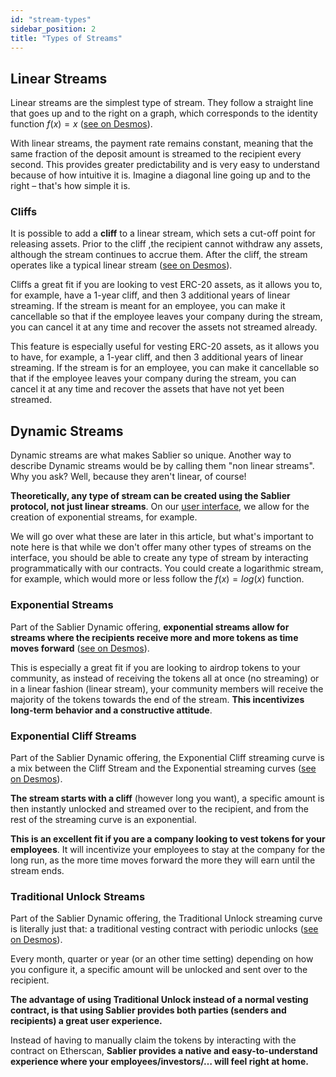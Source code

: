 ```yaml
---
id: "stream-types"
sidebar_position: 2
title: "Types of Streams"
---
```


## Linear Streams

Linear streams are the simplest type of stream. They follow a straight line that goes up and to the right on a graph,
which corresponds to the identity function $f(x) = x$ ([see on Desmos](https://www.desmos.com/calculator/fqajxzhbx8)).

With linear streams, the payment rate remains constant, meaning that the same fraction of the deposit amount is streamed
to the recipient every second. This provides greater predictability and is very easy to understand because of how
intuitive it is. Imagine a diagonal line going up and to the right – that's how simple it is.

### Cliffs

It is possible to add a **cliff** to a linear stream, which sets a cut-off point for releasing assets. Prior to the
cliff ,the recipient cannot withdraw any assets, although the stream continues to accrue them. After the cliff, the
stream operates like a typical linear stream ([see on Desmos](https://www.desmos.com/calculator/mk7422ivwp)).

Cliffs a great fit if you are looking to vest ERC-20 assets, as it allows you to, for example, have a 1-year cliff, and
then 3 additional years of linear streaming. If the stream is meant for an employee, you can make it cancellable so that
if the employee leaves your company during the stream, you can cancel it at any time and recover the assets not streamed
already.

This feature is especially useful for vesting ERC-20 assets, as it allows you to have, for example, a 1-year cliff, and
then 3 additional years of linear streaming. If the stream is for an employee, you can make it cancellable so that if
the employee leaves your company during the stream, you can cancel it at any time and recover the assets that have not
yet been streamed.

## Dynamic Streams

Dynamic streams are what makes Sablier so unique. Another way to describe Dynamic streams would be by calling them "non
linear streams". Why you ask? Well, because they aren't linear, of course!

**Theoretically, any type of stream can be created using the Sablier protocol, not just linear streams**. On our
[user interface](https://app.sablier.com), we allow for the creation of exponential streams, for example.

We will go over what these are later in this article, but what's important to note here is that while we don't offer
many other types of streams on the interface, you should be able to create any type of stream by interacting
programmatically with our contracts. You could create a logarithmic stream, for example, which would more or less follow
the $f(x) = log(x)$ function.

### Exponential Streams

Part of the Sablier Dynamic offering, **exponential streams allow for streams where the recipients receive more and more
tokens as time moves forward** ([see on Desmos](https://www.desmos.com/calculator/xgzguiata7)).

This is especially a great fit if you are looking to airdrop tokens to your community, as instead of receiving the
tokens all at once (no streaming) or in a linear fashion (linear stream), your community members will receive the
majority of the tokens towards the end of the stream. **This incentivizes long-term behavior and a constructive
attitude**.

### Exponential Cliff Streams

Part of the Sablier Dynamic offering, the Exponential Cliff streaming curve is a mix between the Cliff Stream and the
Exponential streaming curves ([see on Desmos](https://www.desmos.com/calculator/rzoygqlixt)).

**The stream starts with a cliff** (however long you want), a specific amount is then instantly unlocked and streamed
over to the recipient, and from the rest of the streaming curve is an exponential.

**This is an excellent fit if you are a company looking to vest tokens for your employees**. It will incentivize your
employees to stay at the company for the long run, as the more time moves forward the more they will earn until the
stream ends.

### Traditional Unlock Streams

Part of the Sablier Dynamic offering, the Traditional Unlock streaming curve is literally just that: a traditional
vesting contract with periodic unlocks ([see on Desmos](https://www.desmos.com/calculator/wf6uogrwei)).

Every month, quarter or year (or an other time setting) depending on how you configure it, a specific amount will be
unlocked and sent over to the recipient.

**The advantage of using Traditional Unlock instead of a normal vesting contract, is that using Sablier provides both
parties (senders and recipients) a great user experience.**

Instead of having to manually claim the tokens by interacting with the contract on Etherscan, **Sablier provides a
native and easy-to-understand experience where your employees/investors/… will feel right at home.**
